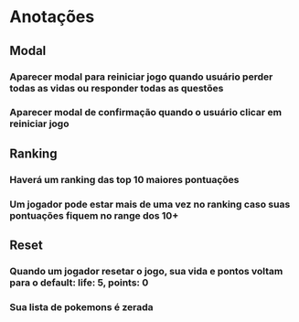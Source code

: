 # Anotações

## Modal
### Aparecer modal para reiniciar jogo quando usuário perder todas as vidas ou responder todas as questões
### Aparecer modal de confirmação quando o usuário clicar em reiniciar jogo

## Ranking
### Haverá um ranking das top 10 maiores pontuações
### Um jogador pode estar mais de uma vez no ranking caso suas pontuações fiquem no range dos 10+

## Reset
### Quando um jogador resetar o jogo, sua vida e pontos voltam para o default: life: 5, points: 0
### Sua lista de pokemons é zerada